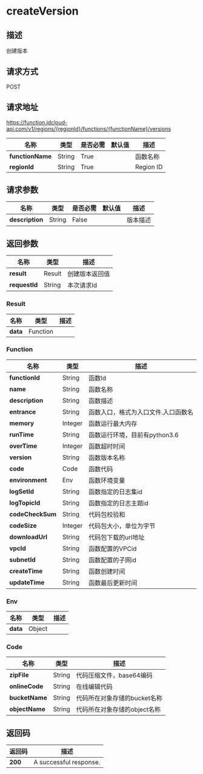 # createVersion


## 描述
创建版本

## 请求方式
POST

## 请求地址
https://function.jdcloud-api.com/v1/regions/{regionId}/functions/{functionName}/versions

|名称|类型|是否必需|默认值|描述|
|---|---|---|---|---|
|**functionName**|String|True| |函数名称|
|**regionId**|String|True| |Region ID|

## 请求参数
|名称|类型|是否必需|默认值|描述|
|---|---|---|---|---|
|**description**|String|False| |版本描述|


## 返回参数
|名称|类型|描述|
|---|---|---|
|**result**|Result|创建版本返回值|
|**requestId**|String|本次请求Id|

### Result
|名称|类型|描述|
|---|---|---|
|**data**|Function| |
### Function
|名称|类型|描述|
|---|---|---|
|**functionId**|String|函数Id|
|**name**|String|函数名称|
|**description**|String|函数描述|
|**entrance**|String|函数入口，格式为入口文件.入口函数名|
|**memory**|Integer|函数运行最大内存|
|**runTime**|String|函数运行环境，目前有python3.6|
|**overTime**|Integer|函数超时时间|
|**version**|String|函数版本名称|
|**code**|Code|函数代码|
|**environment**|Env|函数环境变量|
|**logSetId**|String|函数指定的日志集id|
|**logTopicId**|String|函数指定的日志主题id|
|**codeCheckSum**|String|代码包校验和|
|**codeSize**|Integer|代码包大小，单位为字节|
|**downloadUrl**|String|代码包下载的url地址|
|**vpcId**|String|函数配置的VPCid|
|**subnetId**|String|函数配置的子网id|
|**createTime**|String|函数创建时间|
|**updateTime**|String|函数最后更新时间|
### Env
|名称|类型|描述|
|---|---|---|
|**data**|Object| |
### Code
|名称|类型|描述|
|---|---|---|
|**zipFile**|String|代码压缩文件，base64编码|
|**onlineCode**|String|在线编辑代码|
|**bucketName**|String|代码所在对象存储的bucket名称|
|**objectName**|String|代码所在对象存储的object名称|

## 返回码
|返回码|描述|
|---|---|
|**200**|A successful response.|
